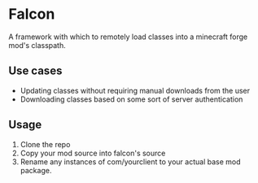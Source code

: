 # Falcon

A framework with which to remotely load classes into a minecraft forge mod's classpath.

## Use cases

- Updating classes without requiring manual downloads from the user
- Downloading classes based on some sort of server authentication

## Usage

1. Clone the repo
2. Copy your mod source into falcon's source
3. Rename any instances of com/yourclient to your actual base mod package.
